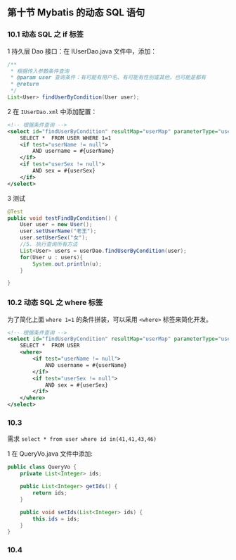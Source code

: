 ## 第十节 Mybatis 的动态 SQL 语句

### 10.1 动态 SQL 之 if 标签

1 持久层 Dao 接口：在 IUserDao.java 文件中，添加：

```java
/**
 * 根据传入参数条件查询
 * @param user 查询条件：有可能有用户名、有可能有性别或其他，也可能是都有
 * @return
 */
List<User> findUserByCondition(User user);
```

2 在 `IUserDao.xml` 中添加配置：

```xml
<!-- 根据条件查询 -->
<select id="findUserByCondition" resultMap="userMap" parameterType="user">
    SELECT *  FROM USER WHERE 1=1
    <if test="userName != null">
        AND username = #{userName}
    </if>
    <if test="userSex != null">
        AND sex = #{userSex}
    </if>
</select>
```

3  测试

```java
@Test
public void testFindByCondition() {
    User user = new User();
    user.setUserName("老王");
    user.setUserSex("女");
    //5. 执行查询所有方法
    List<User> users = userDao.findUserByCondition(user);
    for(User u : users){
        System.out.println(u);
    }

}
```


### 10.2 动态 SQL 之 where 标签

为了简化上面 `where 1=1` 的条件拼装，可以采用 `<where>` 标签来简化开发。

```xml
<!-- 根据条件查询 -->
<select id="findUserByCondition" resultMap="userMap" parameterType="user">
    SELECT *  FROM USER
    <where>
        <if test="userName != null">
            AND username = #{userName}
        </if>
        <if test="userSex != null">
            AND sex = #{userSex}
        </if>
    </where>
</select>
```

### 10.3 

需求 `select * from user where id in(41,41,43,46)`

1 在 QueryVo.java 文件中添加:

```java
public class QueryVo {
    private List<Integer> ids;

    public List<Integer> getIds() {
        return ids;
    }

    public void setIds(List<Integer> ids) {
        this.ids = ids;
    }
}
```
























### 10.4 